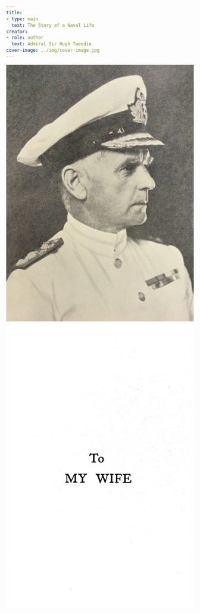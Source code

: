```yaml
---
title:
- type: main
  text: The Story of a Naval Life
creator:
- role: author
  text: Admiral Sir Hugh Tweedie
cover-image: ../img/cover-image.jpg
---
```

![portrait](../img/portrait.jpg)
![dedication](../img/dedication.jpg)
